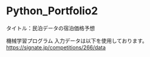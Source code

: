 # Python_Portfolio2
タイトル：民泊データの宿泊価格予想

機械学習プログラム
入力データは以下を使用しております。
https://signate.jp/competitions/266/data
